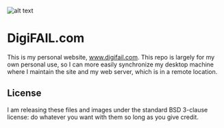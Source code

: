 ![alt text](https://raw.github.com/MS3FGX/DigiFAIL/master/images/site/logo.png "DigiFAIL Logo")

DigiFAIL.com
==============

This is my personal website, www.digifail.com. This repo is largely for my own personal use, so I can more easily
synchronize my desktop machine where I maintain the site and my web server, which is in a remote location.

License
--------------

I am releasing these files and images under the standard BSD 3-clause license: do whatever you want with them so
long as you give credit.
